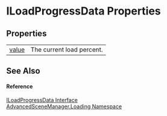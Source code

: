 # ILoadProgressData Properties




## Properties
<table>
<tr>
<td><a href="P_AdvancedSceneManager_Loading_ILoadProgressData_value">value</a></td>
<td>The current load percent.</td></tr>
</table>

## See Also


#### Reference
<a href="T_AdvancedSceneManager_Loading_ILoadProgressData">ILoadProgressData Interface</a>  
<a href="N_AdvancedSceneManager_Loading">AdvancedSceneManager.Loading Namespace</a>  
